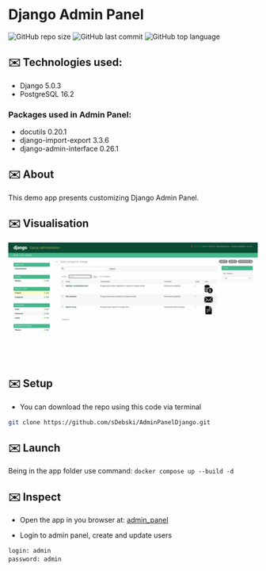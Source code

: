 # Django Admin Panel

![GitHub repo size](https://img.shields.io/github/repo-size/sDebski/AdminPanelDjango)
![GitHub last commit](https://img.shields.io/github/last-commit/sDebski/AdminPanelDjango?color=yellow)
![GitHub top language](https://img.shields.io/github/languages/top/sDebski/AdminPanelDjango?color=purple)

## ✉️ Technologies used:

- Django 5.0.3
- PostgreSQL 16.2

### Packages used in Admin Panel:

- docutils 0.20.1
- django-import-export 3.3.6
- django-admin-interface 0.26.1

## ✉️ About

This demo app presents customizing Django Admin Panel.

## ✉️ Visualisation

![](https://github.com/sDebski/AdminPanelDjango/blob/main/animacja.gif)

## ✉️ Setup

- You can download the repo using this code via terminal
```bash
git clone https://github.com/sDebski/AdminPanelDjango.git
```
## ✉️ Launch

Being in the app folder use command: `docker compose up --build -d`

## ✉️ Inspect

- Open the app in you browser at:
[admin_panel](http://localhost:8000/admin/)

- Login to admin panel, create and update users
```bash
login: admin
password: admin
```


